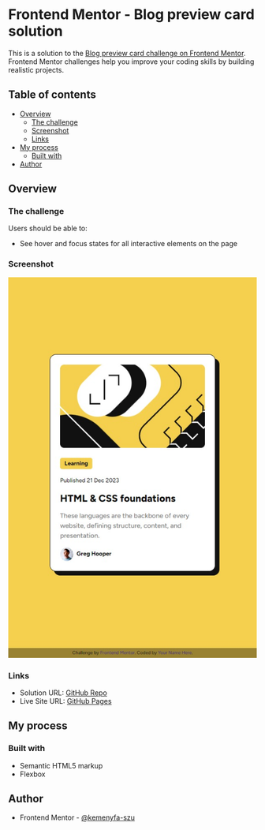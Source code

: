 # Frontend Mentor - Blog preview card solution

This is a solution to the [Blog preview card challenge on Frontend Mentor](https://www.frontendmentor.io/challenges/blog-preview-card-ckPaj01IcS). Frontend Mentor challenges help you improve your coding skills by building realistic projects.

## Table of contents

- [Overview](#overview)
  - [The challenge](#the-challenge)
  - [Screenshot](#screenshot)
  - [Links](#links)
- [My process](#my-process)
  - [Built with](#built-with)
- [Author](#author)

## Overview

### The challenge

Users should be able to:

- See hover and focus states for all interactive elements on the page

### Screenshot

![Screenshot](./screenshots/screenshot.jpg)

### Links

- Solution URL: [GitHub Repo](https://github.com/kemenyfa-szu/frontendmentor-016-blog-preview)
- Live Site URL: [GitHub Pages](https://kemenyfa-szu.github.io/frontendmentor-016-blog-preview)

## My process

### Built with

- Semantic HTML5 markup
- Flexbox

## Author

- Frontend Mentor - [@kemenyfa-szu](https://www.frontendmentor.io/profile/kemenyfa-szu)
